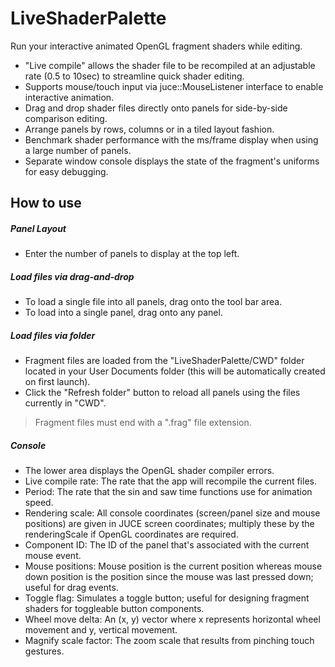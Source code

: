 # LiveShaderPalette

Run your interactive animated OpenGL fragment shaders while editing.

  - "Live compile" allows the shader file to be recompiled at an adjustable rate (0.5 to 10sec) to streamline quick shader editing.
  - Supports mouse/touch input via juce::MouseListener interface to enable interactive animation.
  - Drag and drop shader files directly onto panels for side-by-side comparison editing.
  - Arrange panels by rows, columns or in a tiled layout fashion.
  - Benchmark shader performance with the ms/frame display when using a large number of panels.
  - Separate window console displays the state of the fragment's uniforms for easy debugging.

## How to use
##### Panel Layout
  - Enter the number of panels to display at the top left.
##### Load files via drag-and-drop
  - To load a single file into all panels, drag onto the tool bar area.
  - To load into a single panel, drag onto any panel.
##### Load files via folder
  - Fragment files are loaded from the "LiveShaderPalette/CWD" folder located in your User Documents folder (this will be automatically created on first launch).    
  - Click the "Refresh folder" button to reload all panels using the files currently in "CWD".
>Fragment files must end with a ".frag" file extension.    
##### Console
  - The lower area displays the OpenGL shader compiler errors.
  - Live compile rate: The rate that the app will recompile the current files.
  - Period: The rate that the sin and saw time functions use for animation speed.
  - Rendering scale: All console coordinates (screen/panel size and mouse positions) are given in JUCE screen coordinates; multiply these by the renderingScale if OpenGL coordinates are required.
  - Component ID: The ID of the panel that's associated with the current mouse event.
  - Mouse positions: Mouse position is the current position whereas mouse down position is the position since the mouse was last pressed down; useful for drag events.
  - Toggle flag: Simulates a toggle button; useful for designing fragment shaders for toggleable button components.
  - Wheel move delta: An (x, y) vector where x represents horizontal wheel movement and y, vertical movement.
  - Magnify scale factor: The zoom scale that results from pinching touch gestures.
 
